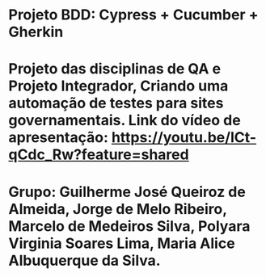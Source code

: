 # Projeto BDD: Cypress + Cucumber + Gherkin

# Projeto das disciplinas de QA e Projeto Integrador, Criando uma automação de testes para sites governamentais. Link do vídeo de apresentação: https://youtu.be/lCt-qCdc_Rw?feature=shared

# Grupo: Guilherme José Queiroz de Almeida, Jorge de Melo Ribeiro, Marcelo de Medeiros Silva, Polyara Virginia Soares Lima, Maria Alice Albuquerque da Silva.
